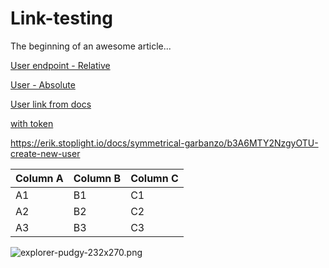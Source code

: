 # Link-testing

The beginning of an awesome article...

[User endpoint - Relative ](./Server-Test.yaml/paths/~1user)

[User - Absolute](reference/Server-Test.yaml/paths/~1user)

[User link from docs](https://erik.stoplight.io/docs/symmetrical-garbanzo/b3A6MTY2NzgyOTU-create-new-user)


[with token](/symmetrical-garbanzo/b3A6MTY2NzgyOTU-create-new-user)

https://erik.stoplight.io/docs/symmetrical-garbanzo/b3A6MTY2NzgyOTU-create-new-user


Column A | Column B | Column C
---------|----------|---------
 A1 | B1 | C1
 A2 | B2 | C2
 A3 | B3 | C3

 ![explorer-pudgy-232x270.png](https://stoplight.io/api/v1/projects/cHJqOjcyMDAw/images/dB4ZQeqFQ2E)
